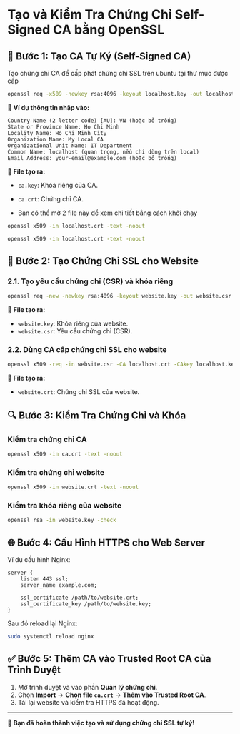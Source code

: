 # Tạo và Kiểm Tra Chứng Chỉ Self-Signed CA bằng OpenSSL

## 🚀 Bước 1: Tạo CA Tự Ký (Self-Signed CA)

Tạo chứng chỉ CA để cấp phát chứng chỉ SSL trên ubuntu tại thư mục được cấp

```sh
openssl req -x509 -newkey rsa:4096 -keyout localhost.key -out localhost.crt -days 365 -nodes
```

📌 **Ví dụ thông tin nhập vào:**

```
Country Name (2 letter code) [AU]: VN (hoặc bỏ trống)
State or Province Name: Ho Chi Minh
Locality Name: Ho Chi Minh City
Organization Name: My Local CA
Organizational Unit Name: IT Department
Common Name: localhost (quan trọng, nếu chỉ dùng trên local)
Email Address: your-email@example.com (hoặc bỏ trống)
```

📌 **File tạo ra:**

- `ca.key`: Khóa riêng của CA.
- `ca.crt`: Chứng chỉ CA.

- Bạn có thể mở 2 file này để xem chi tiết bằng cách khởi chạy

```sh
openssl x509 -in localhost.crt -text -noout
```

```sh
openssl x509 -in localhost.crt -text -noout
```

## 🔹 Bước 2: Tạo Chứng Chỉ SSL cho Website

### 2.1. Tạo yêu cầu chứng chỉ (CSR) và khóa riêng

```sh
openssl req -new -newkey rsa:4096 -keyout website.key -out website.csr -nodes
```

📌 **File tạo ra:**

- `website.key`: Khóa riêng của website.
- `website.csr`: Yêu cầu chứng chỉ (CSR).

### 2.2. Dùng CA cấp chứng chỉ SSL cho website

```sh
openssl x509 -req -in website.csr -CA localhost.crt -CAkey localhost.key -CAcreateserial -out website.crt -days 365
```

📌 **File tạo ra:**

- `website.crt`: Chứng chỉ SSL của website.

## 🔍 Bước 3: Kiểm Tra Chứng Chỉ và Khóa

### Kiểm tra chứng chỉ CA

```sh
openssl x509 -in ca.crt -text -noout
```

### Kiểm tra chứng chỉ website

```sh
openssl x509 -in website.crt -text -noout
```

### Kiểm tra khóa riêng của website

```sh
openssl rsa -in website.key -check
```

## 🌐 Bước 4: Cấu Hình HTTPS cho Web Server

Ví dụ cấu hình Nginx:

```nginx
server {
    listen 443 ssl;
    server_name example.com;

    ssl_certificate /path/to/website.crt;
    ssl_certificate_key /path/to/website.key;
}
```

Sau đó reload lại Nginx:

```sh
sudo systemctl reload nginx
```

## ✅ Bước 5: Thêm CA vào Trusted Root CA của Trình Duyệt

1. Mở trình duyệt và vào phần **Quản lý chứng chỉ**.
2. Chọn **Import** → **Chọn file `ca.crt`** → **Thêm vào Trusted Root CA**.
3. Tải lại website và kiểm tra HTTPS đã hoạt động.

---

🎉 **Bạn đã hoàn thành việc tạo và sử dụng chứng chỉ SSL tự ký!**
